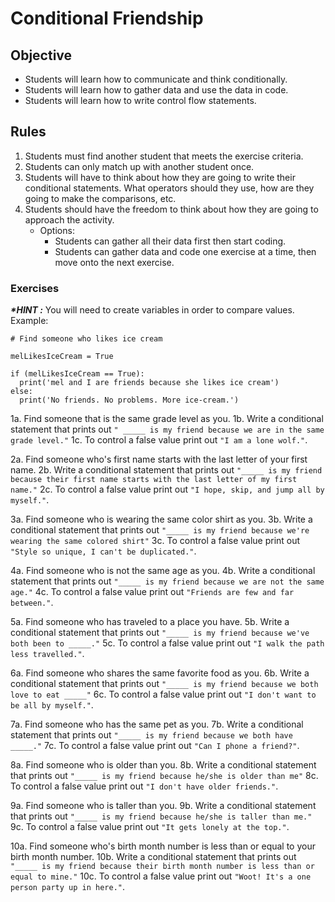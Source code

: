 # Conditional Friendship

## Objective

* Students will learn how to communicate and think conditionally.
* Students will learn how to gather data and use the data in code.
* Students will learn how to write control flow statements.

## Rules

1.  Students must find another student that meets the exercise criteria.
2.  Students can only match up with another student once.
3.  Students will have to think about how they are going to write their conditional statements. What operators should they use, how are they going to make the comparisons, etc.
4.  Students should have the freedom to think about how they are going to approach the activity.
    - Options:
        * Students can gather all their data first then start coding.
        * Students can gather data and code one exercise at a time, then move onto the next exercise.

### Exercises

**_\*HINT :_** You will need to create variables in order to compare values.
Example:

```
# Find someone who likes ice cream

melLikesIceCream = True

if (melLikesIceCream == True):
  print('mel and I are friends because she likes ice cream')
else:
  print('No friends. No problems. More ice-cream.')
```

1a. Find someone that is the same grade level as you.
1b. Write a conditional statement that prints out `" _____ is my friend because we are in the same grade level."`
1c. To control a false value print out `"I am a lone wolf."`.

2a. Find someone who's first name starts with the last letter of your first name.
2b. Write a conditional statement that prints out `"_____ is my friend because their first name starts with the last letter of my first name."`
2c. To control a false value print out `"I hope, skip, and jump all by myself."`.

3a. Find someone who is wearing the same color shirt as you.
3b. Write a conditional statement that prints out `"_____ is my friend because we're wearing the same colored shirt"`
3c. To control a false value print out `"Style so unique, I can't be duplicated."`.

4a. Find someone who is not the same age as you.
4b. Write a conditional statement that prints out `"_____ is my friend because we are not the same age."`
4c. To control a false value print out `"Friends are few and far between."`.

5a. Find someone who has traveled to a place you have.
5b. Write a conditional statement that prints out `"_____ is my friend because we've both been to _____."`
5c. To control a false value print out `"I walk the path less travelled."`.

6a. Find someone who shares the same favorite food as you.
6b. Write a conditional statement that prints out `"_____ is my friend because we both love to eat _____"`
6c. To control a false value print out `"I don't want to be all by myself."`.

7a. Find someone who has the same pet as you.
7b. Write a conditional statement that prints out `"_____ is my friend because we both have _____."`
7c. To control a false value print out `"Can I phone a friend?"`.

8a. Find someone who is older than you.
8b. Write a conditional statement that prints out `"_____ is my friend because he/she is older than me"`
8c. To control a false value print out `"I don't have older friends."`.

9a. Find someone who is taller than you.
9b. Write a conditional statement that prints out `"_____ is my friend because he/she is taller than me."`
9c. To control a false value print out `"It gets lonely at the top."`.

10a. Find someone who's birth month number is less than or equal to your birth month number.
10b. Write a conditional statement that prints out `"_____ is my friend because their birth month number is less than or equal to mine."`
10c. To control a false value print out `"Woot! It's a one person party up in here."`.
